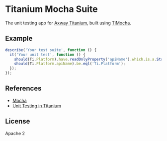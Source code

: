 # Titanium Mocha Suite

The unit testing app for [Axway Titanium](https://github.com/tidev/titanium_mobile), built using [TiMocha](https://github.com/tonylukasavage/ti-mocha).

## Example

```js
describe('Your test suite', function () {
  it('Your unit test', function () {
    should(Ti.Platform).have.readOnlyProperty('apiName').which.is.a.String();
    should(Ti.Platform.apiName).be.eql('Ti.Platform');
  });
});
```

## References

- [Mocha](https://github.com/mochajs/mocha)
- [Unit Testing in Titanium](https://github.com/tidev/titanium_mobile/#unit-tests)

## License

Apache 2
